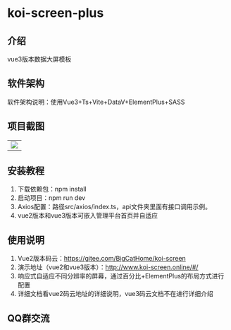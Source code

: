 # koi-screen-plus

## 介绍
vue3版本数据大屏模板

## 软件架构
软件架构说明：使用Vue3+Ts+Vite+DataV+ElementPlus+SASS

## 项目截图
<table>
    <tr>
        <td><img src="https://koi-fish.oss-cn-beijing.aliyuncs.com/koi/screen/images/vue3.png"/></td>
    </tr>
</table>

## 安装教程
1. 下载依赖包：npm install
2. 启动项目：npm run dev
3. Axios配置：路径src/axios/index.ts，api文件夹里面有接口调用示例。
4. vue2版本和vue3版本可嵌入管理平台首页并自适应
## 使用说明
1. Vue2版本码云：https://gitee.com/BigCatHome/koi-screen
2. 演示地址（vue2和vue3版本）：http://www.koi-screen.online/#/
3. 响应式自适应不同分辨率的屏幕，通过百分比+ElementPlus的布局方式进行配置
4. 详细文档看vue2码云地址的详细说明，vue3码云文档不在进行详细介绍
## QQ群交流

